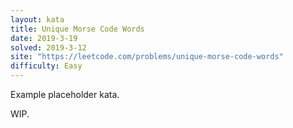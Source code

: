 ```yaml
---
layout: kata
title: Unique Morse Code Words
date: 2019-3-19
solved: 2019-3-12
site: "https://leetcode.com/problems/unique-morse-code-words"
difficulty: Easy
---
```


Example placeholder kata.

WIP.
